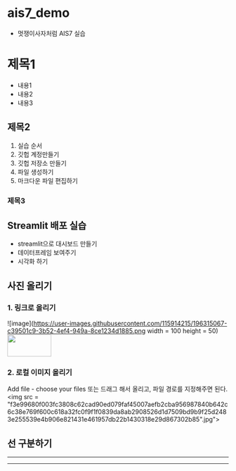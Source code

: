# ais7_demo

* 멋쟁이사자처럼 AIS7 실습

# 제목1
* 내용1
* 내용2
* 내용3

## 제목2
1. 실습 순서
2. 깃헙 계정만들기
3. 깃헙 저장소 만들기
4. 파일 생성하기
5. 마크다운 파일 편집하기

### 제목3

## Streamlit 배포 실습
* streamlit으로 대시보드 만들기
* 데이터프레임 보여주기
* 시각화 하기

## 사진 올리기

### 1. 링크로 올리기
![image](https://user-images.githubusercontent.com/115914215/196315067-c39501c9-3b52-4ef4-949a-8ce1234d1885.png width = 100 height = 50)
<img src= https://user-images.githubusercontent.com/115914215/196315067-c39501c9-3b52-4ef4-949a-8ce1234d1885.png width=100 height=50>


### 2. 로컬 이미지 올리기
Add file - choose your files 또는 드래그 해서 올리고, 파일 경로를 지정해주면 된다. 
<img src = "f3e99680f003fc3808c62cad90ed079faf45007aefb2cba956987840b642c6c38e769f600c618a32fc0f9f1f0839da8ab2908526d1d7509bd9b9f25d2483e255539e4b906e821431e461957db22b1430318e29d867302b85".jpg">

## 선 구분하기
* * *
---


